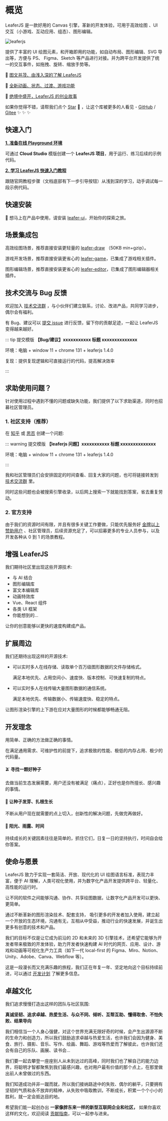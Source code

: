 # 概览

LeaferJS 是一款好用的 Canvas 引擎，革新的开发体验，可用于高效绘图 、UI 交互（小游戏、互动应用、组态）、图形编辑。

![leaferjs](/svg/leaferjs.svg?d=013007)

提供了丰富的 UI 绘图元素，和开箱即用的功能，如自动布局、图形编辑、SVG 导出等，方便与 PS、 Figma、Sketch 等产品进行对接。并为跨平台开发提供了统一的交互事件，如拖拽、旋转、缩放手势等。

📗 [图文并茂、由浅入深的了解 LeaferJS](/blog/2024-07-09.md)

📙 [全新动画、状态、过渡、游戏功能](/blog/2024-09-20.md)

📘 [绝境中盛开，LeaferJS 的创业故事](/blog/2024-04-08.md)

如果你觉得不错，请帮我们点个 [Star](https://github.com/leaferjs/leafer-ui) 🌟 ，让这个库被更多的人看见 - [GitHub](https://github.com/leaferjs/leafer-ui) / [Gitee](https://gitee.com/leaferjs/ui) ✨ ✨ ✨

## 快速入门

**[1. 准备在线 Playground 环境](/guide/runtime.md)**

可通过 **Cloud Studio** 模版创建一个 **LeaferJS 项目**，用于运行、练习后续的示例代码。

**[2. 学习 LeaferJS 快速入门教程](/guide/basic/leafer.md)**

跟随官网教程步骤（文档底部有下一步引导按钮）从浅到深的学习，动手调试每一段示例代码。

## 快速安装

🚀 想马上在产品中使用，请安装 [leafer-ui](/guide/install/ui/start.md)，开始你的探索之旅。

## 场景集成包

高效绘图场景，推荐直接安装更轻量的 [leafer-draw](/guide/install/draw/start.md) （50KB min+gzip）。

游戏开发场景，推荐直接安装更省心的 [leafer-game](/guide/install/game/start.md)，已集成了游戏相关插件。

图形编辑场景，推荐直接安装更省心的 [leafer-editor](/guide/install/editor/start.md)，已集成了图形编辑器相关插件。

## 技术交流与 Bug 反馈

欢迎加入 [技术交流群](https://leaferjs.com/#contact) ，与小伙伴们建立联系，讨论、改进产品，共同学习进步，偶尔会有福利。

有 Bug、建议可以 [提交 issue](https://github.com/leaferjs/leafer-ui/issues) 进行反馈，留下你的贡献足迹，一起让 LeaferJS 变得越来越好。

::: tip 提交模版
**【Bug/建议】xxxxxxxxxxx 标题 xxxxxxxxxxxxxx**

环境：电脑 + window 11 + chrome 131 + leaferjs 1.4.0

复现：提供复现逻辑和可直接运行的代码，提高解决效率

:::

## 求助使用问题？

针对使用过程中遇到不懂的问题或缺失功能，我们提供了以下求助渠道，同时也招募社区管理员。

### 1. 社区支持（推荐）

在 [知乎](https://www.zhihu.com/search?type=content&q=leaferjs%E9%97%AE%E9%A2%98) 或 [思否](https://segmentfault.com/search?q=leaferjs%E9%97%AE%E9%A2%98) 创建一个问题:

::: warning 提交模版
**【leaferjs 问题】xxxxxxxxxxx 标题 xxxxxxxxxxxxxx**

环境：电脑 + window 11 + chrome 131 + leaferjs 1.4.0

:::

我和社区管理员们会安排固定的时间查看、回复大家的问题，也可将链接转发到 [技术交流群](https://leaferjs.com/#contact) 里。

同时这些问题也会被搜索引擎收录，以后网上搜索一下就能找到答案，省去重复劳动。

### 2. 官方支持

由于我们的资源时间有限，并且有很多关键工作要做，只能优先服务好 [金牌以上赞助用户](/sponsor/index.md#开发赞助) 、社区管理员，后续资源充足了，可以招募更多的专业人员参与，以及开发各种从 0 到 1 的场景教程。

## 增强 LeaferJS

我们期待社区里出现这些开源技术:

- 与 AI 结合
- 图形编辑库
- 富文本编辑库
- 动画特效库
- Vue、React 组件
- 各类 UI 框架
- 你能想到的...

让你的创意能够以更快的速度构建成产品。

## 扩展周边

我们还期待出现这样的开源技术:

- 可以实时多人在线存储、读取单个百万级图形数据的文件存储格式。

  满足本地优先、占用空间小、速度快、版本控制、可快速复制的特点。

- 可以实时多人在线传输大量图形数据的通信系统。

  满足本地优先、传输数据小、传输速度快、稳定的特点。

让图形渲染引擎的上下游在应对大量图形的时候都能够畅通无阻。

## 开发理念

用简单、正确的方法做正确的事情。

在满足通用需求、可维护性的前提下，追求极致的性能、极低的内存占用、极少的代码量。

#### 🫒 寻找一颗好种子

去做当前生态发展需要，用户还没有被满足（痛点），正好也是你所擅长、感兴趣的事情。

#### 🌱 让种子发芽、扎根生长

不断从用户现在就需要的点上切入，创新性的解决问题，先做完再做好。

#### 🌴 阳光、雨露、时间

持续成长的关键因素往往是简单的，抓住它们，日复一日的坚持执行，时间自会给你答案。

## 使命与愿景

LeaferJS 致力于实现一套简洁、开放、现代化的 UI 绘图语言标准，表现力丰富，便于 AI 理解，人类可视化使用，并为数字化产品开发提供跨平台、轻量化、高性能的运行时。

让不同的软件之间能够沟通、协作、共享绘图数据，让数字化产品开发可以更快、更简单。

通过不断革新的图形渲染技术、配套支持， 吸引更多的开发者加入使用，建立起一个开放的生态环境，沟通有无，互相从中受益，推动行业的快速发展，并诞生出更多有创意的技术和产品。

我们的目标不仅是让它成为前沿的 2D 和未来的 3D 引擎技术，还希望它能够为开发者带来极致的开发体验，助力开发者快速构建 AI 时代的网页、应用、设计、游戏和动画等可视化生产力工具（如下一代 local-first 的 Figma、Miro、Notion、Unity、Adobe、Canva、Webflow 等）。

这是一段漫长而又充满乐趣的旅程，我们正在年复一年、坚定地向这个目标持续前进，可以通过 [开发计划](../plan/) 了解更多信息。

## 卓越文化

我们追求慢慢打造出这样的团队与社区氛围:

**真诚坚韧、追求卓越、热爱生活、与众不同、倾听、互帮互助、懂得取舍、不怕失败、结果导向**

我们相信当一个人身心强健，对这个世界充满无限好奇的时候，会产生出源源不断的生命力和创造力，所以我们鼓励追求卓越与热爱生活，也许我们会因为健身、美食、旅行、摄影、音乐、写作、绘画、舞蹈、游戏等热爱而了解彼此，也许我们还会有自己的乐队、画展、读书会...

我们要一起去攀登一座座别人从未到达过的高峰，同时我们也了解自己的能力边界，将聪明才智都聚焦到我们最感兴趣，也对用户最有价值的那个点上，在那里做出前人未曾做过的东西。

我们知道成功并非一蹴而就，所以我们接纳路途中的失败、偶尔的躺平，只要拥有坚韧的气质和永不放弃的精神，从失败中吸取教训，不断成长，积累一个个小小的胜利，就一定会抵达目的地。

希望我们能一起创办出 **一家像胖东来一样的新型互联网企业和社区，** 如果你喜欢这样的文化，欢迎阅读 [贡献指南](/contribute/guide.md)，可以一起参与进来。
